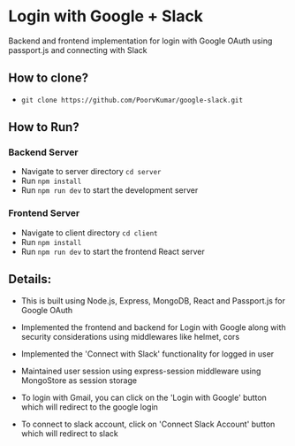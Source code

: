 # Login with Google + Slack
Backend and frontend implementation for login with Google OAuth using passport.js and connecting with Slack

## How to clone?
- `git clone https://github.com/PoorvKumar/google-slack.git`

## How to Run?
### Backend Server
- Navigate to server directory `cd server`
- Run `npm install`
- Run `npm run dev` to start the development server
### Frontend Server
- Navigate to client directory `cd client`
- Run `npm install`
- Run `npm run dev` to start the frontend React server

## Details:
- This is built using Node.js, Express, MongoDB, React and Passport.js for Google OAuth
- Implemented the frontend and backend for Login with Google along with security considerations using middlewares like helmet, cors
- Implemented the 'Connect with Slack' functionality for logged in user
- Maintained user session using express-session middleware using MongoStore as session storage

- To login with Gmail, you can click on the 'Login with Google' button which will redirect to the google login
- To connect to slack account, click on 'Connect Slack Account' button which will redirect to slack 

